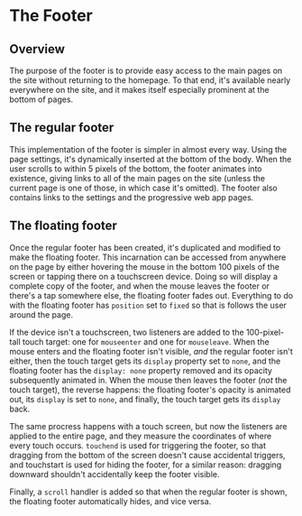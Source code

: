 # The Footer



## Overview

The purpose of the footer is to provide easy access to the main pages on the site without returning to the homepage. To that end, it's available nearly everywhere on the site, and it makes itself especially prominent at the bottom of pages.



## The regular footer

This implementation of the footer is simpler in almost every way. Using the page settings, it's dynamically inserted at the bottom of the body. When the user scrolls to within 5 pixels of the bottom, the footer animates into existence, giving links to all of the main pages on the site (unless the current page is one of those, in which case it's omitted). The footer also contains links to the settings and the progressive web app pages.



## The floating footer

Once the regular footer has been created, it's duplicated and modified to make the floating footer. This incarnation can be accessed from anywhere on the page by either hovering the mouse in the bottom 100 pixels of the screen or tapping there on a touchscreen device. Doing so will display a complete copy of the footer, and when the mouse leaves the footer or there's a tap somewhere else, the floating footer fades out. Everything to do with the floating footer has `position` set to `fixed` so that is follows the user around the page.

If the device isn't a touchscreen, two listeners are added to the 100-pixel-tall touch target: one for `mouseenter` and one for `mouseleave`. When the mouse enters and the floating footer isn't visible, *and* the regular footer isn't either, then the touch target gets its `display` property set to `none`, and the floating footer has the `display: none` property removed and its opacity subsequently animated in. When the mouse then leaves the footer (*not* the touch target), the reverse happens: the floating footer's opacity is animated out, its `display` is set to `none`, and finally, the touch target gets its `display` back.

The same procress happens with a touch screen, but now the listeners are applied to the entire page, and they measure the coordinates of where every touch occurs. `touchend` is used for triggering the footer, so that dragging from the bottom of the screen doesn't cause accidental triggers, and touchstart is used for hiding the footer, for a similar reason: dragging downward shouldn't accidentally keep the footer visible.

Finally, a `scroll` handler is added so that when the regular footer is shown, the floating footer automatically hides, and vice versa.